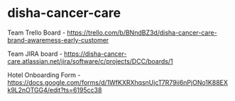 # disha-cancer-care

Team Trello Board - https://trello.com/b/BNndBZ3d/disha-cancer-care-brand-awaremess-early-customer

Team JIRA board - https://disha-cancer-care.atlassian.net/jira/software/c/projects/DCC/boards/1


Hotel Onboarding Form - https://docs.google.com/forms/d/1WfKXRXhqsnUjcT7R79ii6nPjONo1K88EXk9L2nOTGG4/edit?ts=6195cc38
